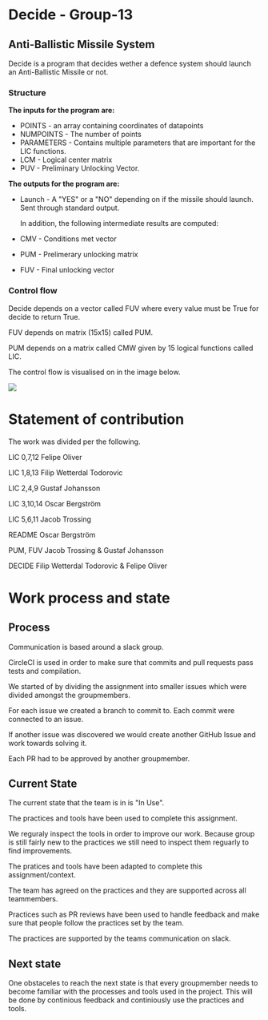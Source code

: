 # Decide - Group-13

## Anti-Ballistic Missile System

Decide is a program that decides wether a defence system should launch an Anti-Ballistic Missile or not. 

### Structure

**The inputs for the program are:**
* POINTS - an array containing coordinates of datapoints
* NUMPOINTS - The number of points
* PARAMETERS - Contains multiple parameters that are important for the LIC functions.
* LCM - Logical center matrix
* PUV - Preliminary Unlocking Vector. 

**The outputs for the program are:** 
* Launch - A "YES" or a "NO" depending on if the missile should launch. Sent through standard output.

    In addition, the following intermediate results are computed:

* CMV - Conditions met vector
* PUM - Prelimerary unlocking matrix
* FUV - Final unlocking vector

### Control flow
Decide depends on a vector called FUV where every value must be True for decide to return True. 

FUV depends on matrix (15x15) called PUM. 

PUM depends on a matrix called CMW given by 15 logical functions called LIC.

The control flow is visualised on in the image below. 

![](https://i.imgur.com/VTqxt3S.png)

# Statement of contribution

The work was divided per the following.

LIC 0,7,12 Felipe Oliver

LIC 1,8,13 Filip Wetterdal Todorovic

LIC 2,4,9 Gustaf Johansson

LIC 3,10,14 Oscar Bergström

LIC 5,6,11 Jacob Trossing

README Oscar Bergström

PUM, FUV Jacob Trossing & Gustaf Johansson

DECIDE Filip Wetterdal Todorovic & Felipe Oliver

# Work process and state

## Process

Communication is based around a slack group.

CircleCI is used in order to make sure that commits and pull requests pass tests and compilation. 

We started of by dividing the assignment into smaller issues which were divided amongst the groupmembers. 

For each issue we created a branch to commit to. Each commit were connected to an issue.  

If another issue was discovered we would create another GitHub Issue and work towards solving it. 

Each PR had to be approved by another groupmember. 

## Current State

The current state that the team is in is "In Use".

The practices and tools have been used to complete this assignment.

We reguraly inspect the tools in order to improve our work. Because group is still fairly new to the practices we still need to inspect them reguarly to find improvements.

The pratices and tools have been adapted to complete this assignment/context.

The team has agreed on the practices and they are supported across all teammembers. 

Practices such as PR reviews have been used to handle feedback and make sure that people follow the practices set by the team.

The practices are supported by the teams communication on slack. 

## Next state

One obstaceles to reach the next state is that every groupmember needs to become familiar with the processes and tools used in the project. This will be done by continious feedback and continiously use the practices and tools. 



